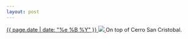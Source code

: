 ```yaml
---
layout: post
---
```


<p>
  <a href="/101">
    <time>{{ page.date | date: "%e %B %Y" }}</time>
    <img src="{{ site.assets_url }}/101.jpg">
  </a>
  On top of Cerro San Cristobal.
</p>
